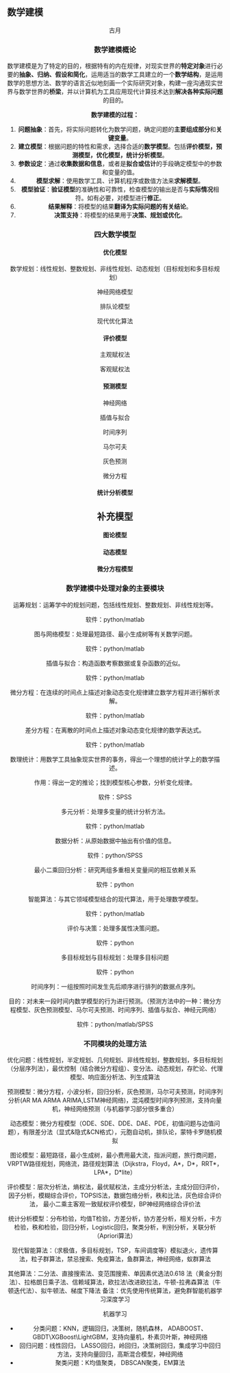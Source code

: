 ## 数学建模

<center>古月<center\>

### 数学建模概论

数学建模是为了特定的目的，根据特有的内在规律，对现实世界的**特定对象**进行必要的**抽象、归纳、假设和简化**，运用适当的数学工具建立的一个**数学结构**，是运用数学的思想方法、数学的语言近似地刻画一个实际研究对象，构建一座沟通现实世界与数学世界的**桥梁**，并以计算机为工具应用现代计算技术达到**解决各种实际问题**的目的。

**数学建模的过程：**

1. **问题抽象**：首先，将实际问题转化为数学问题，确定问题的**主要组成部分**和**关键变量**。
2. **建立模型**：根据问题的特性和需求，选择合适的**数学模型**。包括**评价模型，预测模型，优化模型，统计分析模型**。
3. **参数设定**：通过**收集数据和信息**，或者是**拟合或估计**的手段确定模型中的参数和变量的值。
4. **模型求解**：使用数学工具、计算机程序或数值方法来**求解模型**。
5. **模型验证**：**验证模型**的准确性和可靠性，检查模型的输出是否与**实际情况**相符。如有必要，对模型进行**修正**。
6. **结果解释**：将模型的结果**翻译为实际问题的有关结论**。
7. **决策支持**：将模型的结果用于**决策、规划或优化**。



### 四大数学模型

#### 优化模型

数学规划：线性规划、整数规划、非线性规划、动态规划（目标规划和多目标规划）

神经网络模型

排队论模型

现代优化算法



#### 评价模型

主观赋权法

客观赋权法



#### 预测模型

神经网络

插值与拟合

时间序列

马尔可夫

灰色预测

微分方程



#### 统计分析模型



## 补充模型

#### 图论模型



#### 动态模型



#### 微分方程模型



### 数学建模中处理对象的主要模块



运筹规划：运筹学中的规划问题，包括线性规划、整数规划、非线性规划等。

软件：python/matlab

 

图与网络模型：处理最短路径、最小生成树等有关数学问题。

软件：python/matlab

 

插值与拟合：构造函数考察数据或复杂函数的近似。

软件：python/matlab

 

微分方程：在连续的时间点上描述对象动态变化规律建立数学方程并进行解析求解。

软件：python/matlab

 

差分方程：在离散的时间点上描述对象动态变化规律的数学表达式。

软件：python/matlab

 

数理统计：用数学工具抽象现实世界的事务，得出一个理想的统计学上的数学描述。

作用：得出一定的推论；找到模型核心参数，分析变化规律。

软件：SPSS

 

多元分析：处理多变量的统计分析方法。

软件：python/matlab

 

数据分析：从原始数据中抽出有价值的信息。

软件：python/SPSS

 

最小二乘回归分析：研究两组多重相关变量间的相互依赖关系

软件：python

 

智能算法：与其它领域模型结合的现代算法，用于处理数学模型。

软件：python/matlab

 

评价与决策：处理多属性决策问题。

软件：python

 

多目标规划与目标规划：处理多目标问题

软件：python

 

时间序列：一组按照时间发生先后顺序进行排列的数据点序列。

目的：对未来一段时间内数学模型的行为进行预测。（预测方法中的一种：微分方程模型、灰色预测模型、马尔可夫预测、时间序列、插值与拟合、神经元网络）

软件：python/matlab/SPSS



### 不同模块的处理方法



优化问题：线性规划，半定规划、几何规划、非线性规划，整数规划，多目标规划（分层序列法），最优控制（结合微分方程组）、变分法、动态规划，存贮论、代理模型、响应面分析法、列生成算法



预测模型：微分方程，小波分析，回归分析，灰色预测，马尔可夫预测，时间序列分析(AR     MA ARMA ARIMA,LSTM神经网络)，混沌模型时间序列预测，支持向量机，神经网络预测（与机器学习部分很多重合）



动态模型：微分方程模型（ODE、SDE、DDE、DAE、PDE，初值问题与边值问题），有限差分法（显式&隐式&CN格式），元胞自动机，排队论，蒙特卡罗随机模拟



图论模型：最短路径，最小生成树，最小费用最大流，指派问题，旅行商问题，VRPTW路径规划，网络流，路径规划算法（Dijkstra，Floyd，A*，D*，RRT*，LPA*，D*lite）



评价模型：层次分析法，熵权法，最优赋权法，主成分分析法，主成分回归评价，因子分析，模糊综合评价，TOPSIS法，数据包络分析，秩和比法，灰色综合评价法，     最小二乘主客观一致赋权评价模型，BP神经网络综合评价法



统计分析模型：分布检验，均值T检验，方差分析，协方差分析，相关分析，卡方检验，秩和检验，回归分析，Logistic回归，聚类分析，判别分析，关联分析（Apriori算法）



现代智能算法：（求极值，多目标规划，TSP，车间调度等）模拟退火，遗传算法，粒子群算法，禁忌搜索、免疫算法，鱼群算法，神经网络，蚁群算法



其他算法：二分法、直接搜索法、变范围搜索、单因素优选法0.618     法（黄金分割法）、拉格朗日乘子法、信赖域算法，欧拉法\改进欧拉法，牛顿-拉弗森算法（牛顿迭代法）、拟牛顿法、梯度下降法     备注：优先使用传统算法，避免群智能机器学习深度学习



机器学习

- 分类问题：KNN，逻辑回归，决策树，随机森林， ADABOOST、GBDT\XGBoost\LightGBM，支持向量机，朴素贝叶斯，神经网络
- 回归问题：线性回归， LASSO回归，岭回归，决策树回归，集成学习中回归方法，支持向量回归，高斯混合模型，神经网络
- 聚类问题：K均值聚类， DBSCAN聚类，EM算法



















